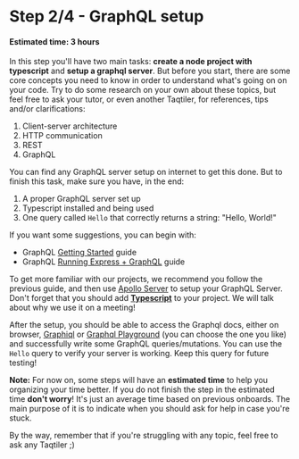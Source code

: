 # Step 2/4 - GraphQL setup
#### Estimated time: 3 hours

In this step you'll have two main tasks: **create a node project with typescript** and **setup a graphql server**. But before you start, there are some core concepts you need to know in order to understand what's going on on your code. Try to do some research on your own about these topics, but feel free to ask your tutor, or even another Taqtiler, for references, tips and/or clarifications:

1. Client-server architecture
1. HTTP communication
1. REST
1. GraphQL

You can find any GraphQL server setup on internet to get this done. But to finish this task, make sure you have, in the end:

1. A proper GraphQL server set up
1. Typescript installed and being used
1. One query called `Hello` that correctly returns a string: "Hello, World!"

If you want some suggestions, you can begin with:

- GraphQL [Getting Started](https://graphql.org/graphql-js/) guide
- GraphQL [Running Express + GraphQL](https://graphql.org/graphql-js/running-an-express-graphql-server/) guide

To get more familiar with our projects, we recommend you follow the previous guide, and then use [Apollo Server](https://www.apollographql.com/docs/apollo-server/getting-started/) to setup your GraphQL Server. Don't forget that you should add **[Typescript](https://www.typescriptlang.org/)** to your project. We will talk about why we use it on a meeting!

After the setup, you should be able to access the Graphql docs, either on browser, [Graphiql](https://github.com/graphql/graphiql) or [Graphql Playground](https://github.com/prisma/graphql-playground) (you can choose the one you like) and successfully write some GraphQL queries/mutations. You can use the `Hello` query to verify your server is working. Keep this query for future testing!

**Note:** For now on, some steps will have an **estimated time** to help you organizing your time better.
If you do not finish the step in the estimated time **don't worry**! It's just an average time based on previous onboards. The main purpose of it is to indicate when you should ask for help in case you're stuck.

By the way, remember that if you're struggling with any topic, feel free to ask any Taqtiler ;)
